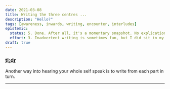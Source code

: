 ```yaml
---
date: 2021-03-08
title: Writing the three centres ...
description: "Hello?"
tags: [awareness, inwards, writing, encounter, interludes]
epistemic:
  status: 5. Done. After all, it's a momentary snapshot. No explication required.
  effort: 3. Inadvertent writing is sometimes fun, but I did sit in my room. Alone. For quite some time.
draft: true
---
```


### <abbr title="Too long; didn't read">tl;dr</abbr>

Another way into hearing your whole self speak is to write from each part in turn.

---
